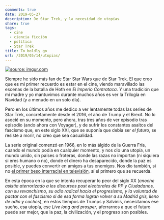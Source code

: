 ```yaml
---
comments: true
date: 2019-05-27
description: De Star Trek, y la necesidad de utopías
share: true
tags:
  - cine
  - ciencia ficción
  - política
  - Star Trek
title: To boldly go
url: /2019/05/14/utopias/
---
```



<a href="https://imgur.com/V5ea75F"><img src="https://i.imgur.com/V5ea75F.jpg" title="source: imgur.com" /></a>

Siempre he sido más fan de Star Star Wars que de Star Trek. El que creo que es
mi primer recuerdo es estar en el cine, viendo maravillado las escenas de la
batalla de Hoth en *El Imperio Contrataca*. Y una tradición que mi madre y yo
mantuvimos durante muchos años es ver la Trilogía en Navidad (y a menudo en un
  solo día).

Pero en los últimos años me dedico a ver lentamente todas las series de Star
Trek, concretamente desde el 2016, el año de Trump y el Brexit. No lo asocié en
su momento, pero ahora, tras tres años de ver episodio tras episodio (ando ahora
  con Voyager), y de sufrir los constantes asaltos del fascismo que, en este
  siglo XXI, que se suponía que debía ser *el futuro*, se resiste a morir, no
  creo que sea casualidad.

La serie original comenzó en 1966, en lo más álgido de la Guerra Fría,
cuando el mundo podía en cualquier momento, y
nos dio una utopía, un mundo unido, sin países o froteras, donde las razas no
importan (ni siquiera si eres humano o no), donde el dinero ha desaparecido,
donde la paz es posible, y puedes convertir en amigos a tus enemigos. Nos dio
también, si no <a href="https://en.wikipedia.org/wiki/Kirk_and_Uhura%27s_kiss">el
primer beso interracial en televisión</a>, sí el primero que se
recuerda.

En esta época en la que se intenta recuperar lo peor del siglo XX (*anoche
  asistía aterrorizado a los discursos post electorales de PP y Ciudadanos,
  con su revanchismo, su odio radical hacia el progresismo, y la voluntad de
  pactar con el fascismo si de esa forma logran volver a su Madrid gris, lleno
  de odio y coches*), en estos tiempos de Trumps y Salvinis, necesitamos ese
  sueño, esa utopía, ese *Live long and prosper*, aferrarnos a que el futuro
  puede ser mejor, que la paz, la civilización, y el progreso son posibles.